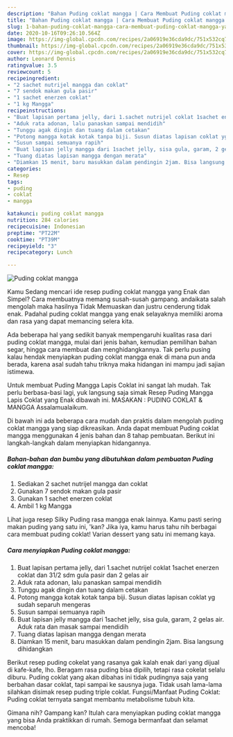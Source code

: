 ```yaml
---
description: "Bahan Puding coklat mangga | Cara Membuat Puding coklat mangga Yang Enak Banget"
title: "Bahan Puding coklat mangga | Cara Membuat Puding coklat mangga Yang Enak Banget"
slug: 1-bahan-puding-coklat-mangga-cara-membuat-puding-coklat-mangga-yang-enak-banget
date: 2020-10-16T09:26:10.564Z
image: https://img-global.cpcdn.com/recipes/2a06919e36cda9dc/751x532cq70/puding-coklat-mangga-foto-resep-utama.jpg
thumbnail: https://img-global.cpcdn.com/recipes/2a06919e36cda9dc/751x532cq70/puding-coklat-mangga-foto-resep-utama.jpg
cover: https://img-global.cpcdn.com/recipes/2a06919e36cda9dc/751x532cq70/puding-coklat-mangga-foto-resep-utama.jpg
author: Leonard Dennis
ratingvalue: 3.5
reviewcount: 5
recipeingredient:
- "2 sachet nutrijel mangga dan coklat"
- "7 sendok makan gula pasir"
- "1 sachet enerzen coklat"
- "1 kg Mangga"
recipeinstructions:
- "Buat lapisan pertama jelly, dari 1.sachet nutrijel coklat 1sachet enerzen coklat dan 31/2 sdm gula pasir dan 2 gelas air"
- "Aduk rata adonan, lalu panaskan sampai mendidih"
- "Tunggu agak dingin dan tuang dalam cetakan"
- "Potong mangga kotak kotak tanpa biji. Susun diatas lapisan coklat yg sudah separuh mengeras"
- "Susun sampai semuanya rapih"
- "Buat lapisan jelly mangga dari 1sachet jelly, sisa gula, garam, 2 gelas air. Aduk rata dan masak sampai mendidih"
- "Tuang diatas lapisan mangga dengan merata"
- "Diamkan 15 menit, baru masukkan dalam pendingin 2jam. Bisa langsung dihidangkan"
categories:
- Resep
tags:
- puding
- coklat
- mangga

katakunci: puding coklat mangga 
nutrition: 284 calories
recipecuisine: Indonesian
preptime: "PT22M"
cooktime: "PT39M"
recipeyield: "3"
recipecategory: Lunch

---
```



![Puding coklat mangga](https://img-global.cpcdn.com/recipes/2a06919e36cda9dc/751x532cq70/puding-coklat-mangga-foto-resep-utama.jpg)

Kamu Sedang mencari ide resep puding coklat mangga yang Enak dan Simpel? Cara membuatnya memang susah-susah gampang. andaikata salah mengolah maka hasilnya Tidak Memuaskan dan justru cenderung tidak enak. Padahal puding coklat mangga yang enak selayaknya memiliki aroma dan rasa yang dapat memancing selera kita.

Ada beberapa hal yang sedikit banyak mempengaruhi kualitas rasa dari puding coklat mangga, mulai dari jenis bahan, kemudian pemilihan bahan segar, hingga cara membuat dan menghidangkannya. Tak perlu pusing kalau hendak menyiapkan puding coklat mangga enak di mana pun anda berada, karena asal sudah tahu triknya maka hidangan ini mampu jadi sajian istimewa.

Untuk membuat Puding Mangga Lapis Coklat ini sangat lah mudah. Tak perlu berbasa-basi lagi, yuk langsung saja simak Resep Puding Mangga Lapis Coklat yang Enak dibawah ini. MASAKAN : PUDING COKLAT &amp; MANGGA Assalamualaikum.


Di bawah ini ada beberapa cara mudah dan praktis dalam mengolah puding coklat mangga yang siap dikreasikan. Anda dapat membuat Puding coklat mangga menggunakan 4 jenis bahan dan 8 tahap pembuatan. Berikut ini langkah-langkah dalam menyiapkan hidangannya.

<!--inarticleads1-->

##### Bahan-bahan dan bumbu yang dibutuhkan dalam pembuatan Puding coklat mangga:

1. Sediakan 2 sachet nutrijel mangga dan coklat
1. Gunakan 7 sendok makan gula pasir
1. Gunakan 1 sachet enerzen coklat
1. Ambil 1 kg Mangga


Lihat juga resep Silky Puding rasa mangga enak lainnya. Kamu pasti sering makan puding yang satu ini, &#39;kan? Jika iya, kamu harus tahu nih berbagai cara membuat puding coklat! Varian dessert yang satu ini memang kaya. 

<!--inarticleads2-->

##### Cara menyiapkan Puding coklat mangga:

1. Buat lapisan pertama jelly, dari 1.sachet nutrijel coklat 1sachet enerzen coklat dan 31/2 sdm gula pasir dan 2 gelas air
1. Aduk rata adonan, lalu panaskan sampai mendidih
1. Tunggu agak dingin dan tuang dalam cetakan
1. Potong mangga kotak kotak tanpa biji. Susun diatas lapisan coklat yg sudah separuh mengeras
1. Susun sampai semuanya rapih
1. Buat lapisan jelly mangga dari 1sachet jelly, sisa gula, garam, 2 gelas air. Aduk rata dan masak sampai mendidih
1. Tuang diatas lapisan mangga dengan merata
1. Diamkan 15 menit, baru masukkan dalam pendingin 2jam. Bisa langsung dihidangkan


Berikut resep puding cokelat yang rasanya gak kalah enak dari yang dijual di kafe-kafe, lho. Beragam rasa puding bisa dipilih, tetapi rasa cokelat selalu diburu. Puding coklat yang akan dibahas ini tidak pudingnya saja yang berbahan dasar coklat, tapi sampai ke sausnya juga. Tidak usah lama-lama silahkan disimak resep puding triple coklat. Fungsi/Manfaat Puding Coklat: Puding coklat ternyata sangat membantu metabolisme tubuh kita. 

Gimana nih? Gampang kan? Itulah cara menyiapkan puding coklat mangga yang bisa Anda praktikkan di rumah. Semoga bermanfaat dan selamat mencoba!
